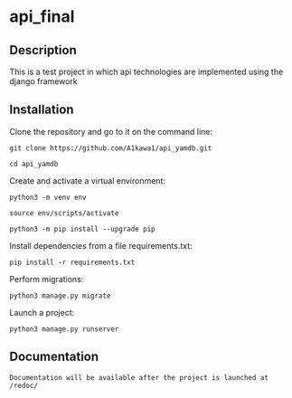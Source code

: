 
# api_final

## Description

This is a test project in which api technologies are implemented using the django framework

## Installation

Clone the repository and go to it on the command line:

```
git clone https://github.com/A1kawa1/api_yamdb.git
```

```
cd api_yamdb
```

Create and activate a virtual environment:

```
python3 -m venv env
```

```
source env/scripts/activate
```

```
python3 -m pip install --upgrade pip
```

Install dependencies from a file requirements.txt:

```
pip install -r requirements.txt
```

Perform migrations:


```
python3 manage.py migrate
```

Launch a project:

```
python3 manage.py runserver
```
## Documentation

```
Documentation will be available after the project is launched at /redoc/

```